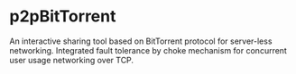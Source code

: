 # p2pBitTorrent
An interactive sharing tool based on BitTorrent protocol for server-less networking.
Integrated fault tolerance by choke mechanism for concurrent user usage networking over TCP.
